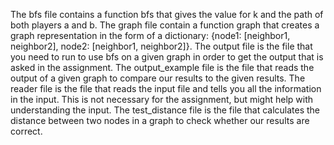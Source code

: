 The bfs file contains a function bfs that gives the value for k and the path of both players a and b.
The graph file contain a function graph that creates a graph representation in the form of a dictionary: {node1: [neighbor1, neighbor2], node2: [neighbor1, neighbor2]}.
The output file is the file that you need to run to use bfs on a given graph in order to get the output that is asked in the assignment.
The output_example file is the file that reads the output of a given graph to compare our results to the given results.
The reader file is the file that reads the input file and tells you all the information in the input. This is not necessary for the assignment, but might help with understanding the input.
The test_distance file is the file that calculates the distance between two nodes in a graph to check whether our results are correct.
